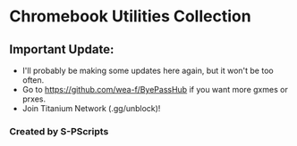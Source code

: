 # Chromebook Utilities Collection

## Important Update:
- I'll probably be making some updates here again, but it won't be too often.
- Go to https://github.com/wea-f/ByePassHub if you want more gxmes or prxes.
- Join Titanium Network (.gg/unblock)!

### Created by S-PScripts
